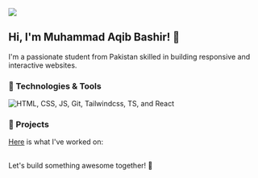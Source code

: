 
 ![](https://komarev.com/ghpvc/?username=Muhammad-Aqib-Bashir&color=06b6d4)

## Hi, I'm Muhammad Aqib Bashir! 👋

I'm a passionate student from Pakistan skilled in building responsive and interactive websites.

### 🔧 Technologies & Tools 

![HTML, CSS, JS, Git, Tailwindcss, TS, and React](https://res.cloudinary.com/dpksnh6eq/image/upload/v1756018250/logos_s1cjyk.svg)

### 🌟 Projects

 [Here](https://muhammadaqibbashir.netlify.app/#portfolio) is what I've worked on:

<!-- 
### 📬 Contact
- Email: [muhammadaqibbashir9@gmail.com](mailto:muhammadaqibbashir9@gmail.com)
- LinkedIn: [muhammad-aqib-bashir-f35](https://www.linkedin.com/in/muhammad-aqib-bashir-f35/)
- GitHub: [Your GitHub](https://github.com/yourusername)
 -->

 ##

Let's build something awesome together! 🚀

<!--
Copy messages for pull request:

document.querySelectorAll(".Link--primary.text-bold.js-navigation-open.markdown-title").forEach((cm, i) => {
    console.log(`${i+1}. ${cm.innerText}`);
});

-->
